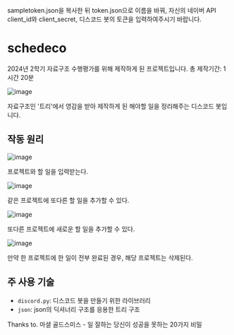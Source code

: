 sampletoken.json을 복사한 뒤 token.json으로 이름을 바꿔, 자신의 네이버 API client_id와 client_secret, 디스코드 봇의 토큰을 입력하여주시기 바랍니다.
# schedeco
2024년 2학기 자료구조 수행평가를 위해 제작하게 된 프로젝트입니다.
총 제작기간: 1시간 20분

![image](https://github.com/user-attachments/assets/9e024fb5-a545-449f-a910-bcf476cdaa33)

자료구조인 '트리'에서 영감을 받아 제작하게 된 해야할 일을 정리해주는 디스코드 봇입니다.

## 작동 원리
![image](https://github.com/user-attachments/assets/3f3ba45f-fc20-425b-bb24-762acc9621bb)

프로젝트와 할 일을 입력받는다.

![image](https://github.com/user-attachments/assets/3f3b1f59-8bf3-4754-a96e-39f3bcfcf651)

같은 프로젝트에 또다른 할 일을 추가할 수 있다.

![image](https://github.com/user-attachments/assets/b0130c36-a808-4125-aa4f-46666da72240)

또다른 프로젝트에 새로운 할 일을 추가할 수 있다.

![image](https://github.com/user-attachments/assets/127e58b8-c036-4737-a4f0-c791336bae80)

만약 한 프로젝트에 한 일이 전부 완료된 경우, 해당 프로젝트는 삭제된다.

## 주 사용 기술
- `discord.py`: 디스코드 봇을 만들기 위한 라이브러리
- `json`: json의 딕셔너리 구조를 응용한 트리 구조

Thanks to. 마셜 골드스미스 - 일 잘하는 당신이 성공을 못하는 20가지 비밀
